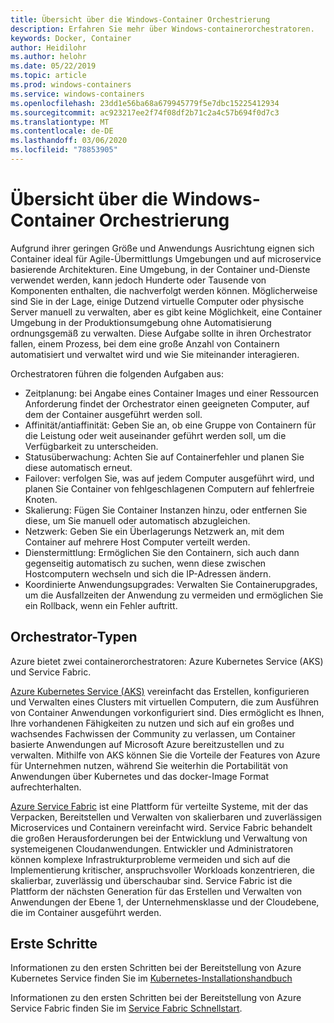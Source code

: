 ```yaml
---
title: Übersicht über die Windows-Container Orchestrierung
description: Erfahren Sie mehr über Windows-containerorchestratoren.
keywords: Docker, Container
author: Heidilohr
ms.author: helohr
ms.date: 05/22/2019
ms.topic: article
ms.prod: windows-containers
ms.service: windows-containers
ms.openlocfilehash: 23dd1e56ba68a679945779f5e7dbc15225412934
ms.sourcegitcommit: ac923217ee2f74f08df2b71c2a4c57b694f0d7c3
ms.translationtype: MT
ms.contentlocale: de-DE
ms.lasthandoff: 03/06/2020
ms.locfileid: "78853905"
---
```

# <a name="windows-container-orchestration-overview"></a>Übersicht über die Windows-Container Orchestrierung

Aufgrund ihrer geringen Größe und Anwendungs Ausrichtung eignen sich Container ideal für Agile-Übermittlungs Umgebungen und auf microservice basierende Architekturen. Eine Umgebung, in der Container und-Dienste verwendet werden, kann jedoch Hunderte oder Tausende von Komponenten enthalten, die nachverfolgt werden können. Möglicherweise sind Sie in der Lage, einige Dutzend virtuelle Computer oder physische Server manuell zu verwalten, aber es gibt keine Möglichkeit, eine Container Umgebung in der Produktionsumgebung ohne Automatisierung ordnungsgemäß zu verwalten. Diese Aufgabe sollte in ihren Orchestrator fallen, einem Prozess, bei dem eine große Anzahl von Containern automatisiert und verwaltet wird und wie Sie miteinander interagieren.

Orchestratoren führen die folgenden Aufgaben aus:

- Zeitplanung: bei Angabe eines Container Images und einer Ressourcen Anforderung findet der Orchestrator einen geeigneten Computer, auf dem der Container ausgeführt werden soll.
- Affinität/antiaffinität: Geben Sie an, ob eine Gruppe von Containern für die Leistung oder weit auseinander geführt werden soll, um die Verfügbarkeit zu unterscheiden.
- Statusüberwachung: Achten Sie auf Containerfehler und planen Sie diese automatisch erneut.
- Failover: verfolgen Sie, was auf jedem Computer ausgeführt wird, und planen Sie Container von fehlgeschlagenen Computern auf fehlerfreie Knoten.
- Skalierung: Fügen Sie Container Instanzen hinzu, oder entfernen Sie diese, um Sie manuell oder automatisch abzugleichen.
- Netzwerk: Geben Sie ein Überlagerungs Netzwerk an, mit dem Container auf mehrere Host Computer verteilt werden.
- Dienstermittlung: Ermöglichen Sie den Containern, sich auch dann gegenseitig automatisch zu suchen, wenn diese zwischen Hostcomputern wechseln und sich die IP-Adressen ändern.
- Koordinierte Anwendungsupgrades: Verwalten Sie Containerupgrades, um die Ausfallzeiten der Anwendung zu vermeiden und ermöglichen Sie ein Rollback, wenn ein Fehler auftritt.

## <a name="orchestrator-types"></a>Orchestrator-Typen

Azure bietet zwei containerorchestratoren: Azure Kubernetes Service (AKS) und Service Fabric.

[Azure Kubernetes Service (AKS)](/azure/aks/) vereinfacht das Erstellen, konfigurieren und Verwalten eines Clusters mit virtuellen Computern, die zum Ausführen von Container Anwendungen vorkonfiguriert sind. Dies ermöglicht es Ihnen, Ihre vorhandenen Fähigkeiten zu nutzen und sich auf ein großes und wachsendes Fachwissen der Community zu verlassen, um Container basierte Anwendungen auf Microsoft Azure bereitzustellen und zu verwalten. Mithilfe von AKS können Sie die Vorteile der Features von Azure für Unternehmen nutzen, während Sie weiterhin die Portabilität von Anwendungen über Kubernetes und das docker-Image Format aufrechterhalten.

[Azure Service Fabric](/azure/service-fabric/) ist eine Plattform für verteilte Systeme, mit der das Verpacken, Bereitstellen und Verwalten von skalierbaren und zuverlässigen Microservices und Containern vereinfacht wird. Service Fabric behandelt die großen Herausforderungen bei der Entwicklung und Verwaltung von systemeigenen Cloudanwendungen. Entwickler und Administratoren können komplexe Infrastrukturprobleme vermeiden und sich auf die Implementierung kritischer, anspruchsvoller Workloads konzentrieren, die skalierbar, zuverlässig und überschaubar sind. Service Fabric ist die Plattform der nächsten Generation für das Erstellen und Verwalten von Anwendungen der Ebene 1, der Unternehmensklasse und der Cloudebene, die im Container ausgeführt werden.

## <a name="getting-started"></a>Erste Schritte

Informationen zu den ersten Schritten bei der Bereitstellung von Azure Kubernetes Service finden Sie im [Kubernetes-Installationshandbuch](../kubernetes/getting-started-kubernetes-windows.md)

Informationen zu den ersten Schritten bei der Bereitstellung von Azure Service Fabric finden Sie im [Service Fabric Schnellstart](/azure/service-fabric/service-fabric-quickstart-containers.md).
